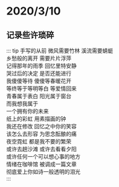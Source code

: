 # 2020/3/10
## 记录些许琐碎
::: tip 手写的从前
微风需要竹林  溪流需要蜻蜓  
乡愁般的离开  需要片片浮萍  
记得那年的雨季  回忆里特安静  
哭过后的决定  是否还能进行  
我傻傻等待  傻傻等春暖花开  
等终等于等明等白  等爱情回来  
青春属于表白  阳光属于窗台  
而我想我属于  
一个拥有你的未来  
纸上的彩虹  用素描画的钟  
我还在修改  回忆之中你的笑容  
该怎么去形容  为思念酝酿的痛  
夜空霓虹  都是我不要的繁荣  
或许去趟沙滩  或许去看看夕阳  
或许任何一个可以想心事的地方  
情绪在咖啡馆  被调成一篇文章  
彻底爱上你如诗一般透明的泪光  
:::